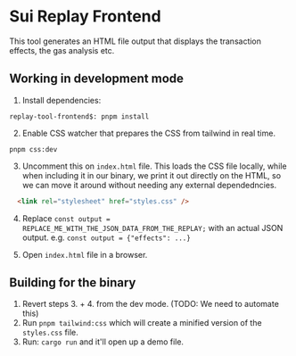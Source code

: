 # Sui Replay Frontend

This tool generates an HTML file output that displays the transaction effects,
the gas analysis etc.

## Working in development mode

1. Install dependencies:

```
replay-tool-frontend$: pnpm install
```

2. Enable CSS watcher that prepares the CSS from tailwind in real time.

```
pnpm css:dev
```

3. Uncomment this on `index.html` file.
This loads the CSS file locally, while when including it in our binary, we print it out directly on the HTML, so we can move it around without needing
any external dependedncies.

```html
  <link rel="stylesheet" href="styles.css" />
```

4. Replace `const output = REPLACE_ME_WITH_THE_JSON_DATA_FROM_THE_REPLAY;`
with an actual JSON output.
e.g. `const output = {"effects": ...}`

5. Open `index.html` file in a browser.

## Building for the binary

1. Revert steps 3. + 4. from the dev mode. 
(TODO: We need to automate this)
2. Run `pnpm tailwind:css` which will create a minified version of the `styles.css` file.
3. Run: `cargo run` and it'll open up a demo file.



